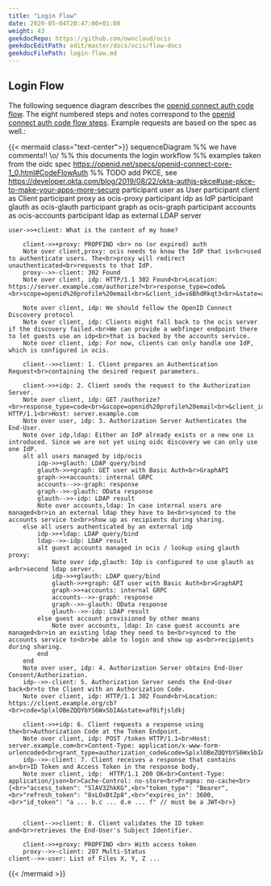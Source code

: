 ```yaml
---
title: "Login Flow"
date: 2020-05-04T20:47:00+01:00
weight: 43
geekdocRepo: https://github.com/owncloud/ocis
geekdocEditPath: edit/master/docs/ocis/flow-docs
geekdocFilePath: login-flow.md
---
```



## Login Flow

The following sequence diagram describes the [openid connect auth code flow](https://openid.net/specs/openid-connect-core-1_0.html#CodeFlowAuth). The eight numbered steps and notes correspond to the [openid connect auth code flow steps](https://openid.net/specs/openid-connect-core-1_0.html#CodeFlowSteps). Example requests are based on the spec as well.:

{{< mermaid class="text-center">}}
sequenceDiagram
    %% we have comments!! \o/
    %% this documents the login workflow
    %% examples taken from the oidc spec https://openid.net/specs/openid-connect-core-1_0.html#CodeFlowAuth
    %% TODO add PKCE, see https://developer.okta.com/blog/2019/08/22/okta-authjs-pkce#use-pkce-to-make-your-apps-more-secure
    participant user as User
    participant client as Client
    participant proxy as ocis-proxy
    participant idp as IdP
    participant glauth as ocis-glauth
    participant graph as ocis-graph
    participant accounts as ocis-accounts
    participant ldap as external LDAP server

    user->>+client: What is the content of my home?

        client->>+proxy: PROPFIND <br> no (or expired) auth
        Note over client,proxy: ocis needs to know the IdP that is<br>used to authenticate users. The<br>proxy will redirect unauthenticated<br>requests to that IdP.
        proxy-->>-client: 302 Found
        Note over client, idp: HTTP/1.1 302 Found<br>Location: https://server.example.com/authorize?<br>response_type=code&<br>scope=openid%20profile%20email<br>&client_id=s6BhdRkqt3<br>&state=af0ifjsldkj<br>&redirect_uri=https%3A%2F%2Fclient.example.org%2Fcb

        Note over client, idp: We should follow the OpenID Connect Discovery protocol
        Note over client, idp: Clients might fall back to the ocis server if the discovery failed.<br>We can provide a webfinger endpoint there to let guests use an idp<br>that is backed by the accounts service.
        Note over client, idp: For now, clients can only handle one IdP, which is configured in ocis.

        client-->>client: 1. Client prepares an Authentication Request<br>containing the desired request parameters.

        client->>+idp: 2. Client sends the request to the Authorization Server.
        Note over client, idp: GET /authorize?<br>response_type=code<br>&scope=openid%20profile%20email<br>&client_id=s6BhdRkqt3<br>&state=af0ifjsldkj<br>&redirect_uri=https%3A%2F%2Fclient.example.org%2Fcb HTTP/1.1<br>Host: server.example.com
        Note over user, idp: 3. Authorization Server Authenticates the End-User.
        Note over idp,ldap: Either an IdP already exists or a new one is introduced. Since we are not yet using oidc discovery we can only use one IdP.
        alt all users managed by idp/ocis
            idp->>+glauth: LDAP query/bind
            glauth->>+graph: GET user with Basic Auth<br>GraphAPI
            graph->>+accounts: internal GRPC
            accounts-->>-graph: response
            graph-->>-glauth: OData response
            glauth-->>-idp: LDAP result
            Note over accounts,ldap: In case internal users are managed<br>in an external ldap they have to be<br>synced to the accounts service to<br>show up as recipients during sharing.
        else all users authenticated by an external idp
            idp->>+ldap: LDAP query/bind
            ldap-->>-idp: LDAP result
            alt guest accounts managed in ocis / lookup using glauth proxy:
                Note over idp,glauth: Idp is configured to use glauth as a<br>second ldap server.
                idp->>+glauth: LDAP query/bind
                glauth->>+graph: GET user with Basic Auth<br>GraphAPI
                graph->>+accounts: internal GRPC
                accounts-->>-graph: response
                graph-->>-glauth: OData response
                glauth-->>-idp: LDAP result
            else guest account provisioned by other means
                Note over accounts, ldap: In case guest accounts are managed<br>in an existing ldap they need to be<br>synced to the accounts service to<br>be able to login and show up as<br>recipients during sharing.
            end
        end
        Note over user, idp: 4. Authorization Server obtains End-User Consent/Authorization.
        idp-->>-client: 5. Authorization Server sends the End-User back<br>to the Client with an Authorization Code.
        Note over client, idp: HTTP/1.1 302 Found<br>Location: https://client.example.org/cb?<br>code=SplxlOBeZQQYbYS6WxSbIA&state=af0ifjsldkj

        client->>+idp: 6. Client requests a response using the<br>Authorization Code at the Token Endpoint.
        Note over client, idp: POST /token HTTP/1.1<br>Host: server.example.com<br>Content-Type: application/x-www-form-urlencoded<br>grant_type=authorization_code&code=SplxlOBeZQQYbYS6WxSbIA<br>&redirect_uri=https%3A%2F%2Fclient.example.org%2Fcb
        idp-->>-client: 7. Client receives a response that contains an<br>ID Token and Access Token in the response body.
        Note over client, idp:  HTTP/1.1 200 OK<br>Content-Type: application/json<br>Cache-Control: no-store<br>Pragma: no-cache<br>{<br>"access_token": "SlAV32hkKG",<br>"token_type": "Bearer",<br>"refresh_token": "8xLOxBtZp8",<br>"expires_in": 3600,<br>"id_token": "a ... b.c ... d.e ... f" // must be a JWT<br>}


        client-->>client: 8. Client validates the ID token and<br>retrieves the End-User's Subject Identifier.

        client->>+proxy: PROPFIND <br> With access token
        proxy-->>-client: 207 Multi-Status
    client-->>-user: List of Files X, Y, Z ...
{{< /mermaid >}}
